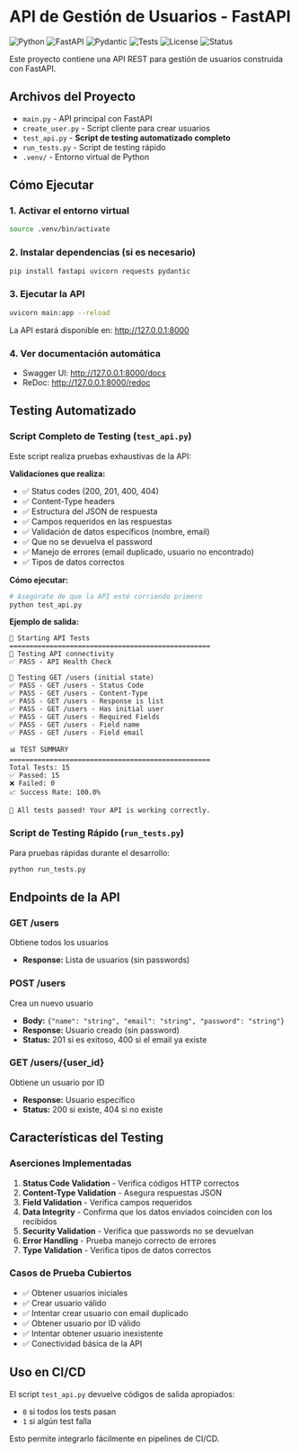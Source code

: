 # API de Gestión de Usuarios - FastAPI

![Python](https://img.shields.io/badge/python-3.8+-blue.svg)
![FastAPI](https://img.shields.io/badge/FastAPI-0.104.1-green.svg)
![Pydantic](https://img.shields.io/badge/Pydantic-2.5.0-red.svg)
![Tests](https://img.shields.io/badge/tests-automated-brightgreen.svg)
![License](https://img.shields.io/badge/license-MIT-blue.svg)
![Status](https://img.shields.io/badge/status-active-success.svg)

Este proyecto contiene una API REST para gestión de usuarios construida con FastAPI.

## Archivos del Proyecto

- `main.py` - API principal con FastAPI
- `create_user.py` - Script cliente para crear usuarios
- `test_api.py` - **Script de testing automatizado completo**
- `run_tests.py` - Script de testing rápido
- `.venv/` - Entorno virtual de Python

## Cómo Ejecutar

### 1. Activar el entorno virtual
```bash
source .venv/bin/activate
```

### 2. Instalar dependencias (si es necesario)
```bash
pip install fastapi uvicorn requests pydantic
```

### 3. Ejecutar la API
```bash
uvicorn main:app --reload
```
La API estará disponible en: http://127.0.0.1:8000

### 4. Ver documentación automática
- Swagger UI: http://127.0.0.1:8000/docs
- ReDoc: http://127.0.0.1:8000/redoc

## Testing Automatizado

### Script Completo de Testing (`test_api.py`)

Este script realiza pruebas exhaustivas de la API:

**Validaciones que realiza:**
- ✅ Status codes (200, 201, 400, 404)
- ✅ Content-Type headers
- ✅ Estructura del JSON de respuesta
- ✅ Campos requeridos en las respuestas
- ✅ Validación de datos específicos (nombre, email)
- ✅ Que no se devuelva el password
- ✅ Manejo de errores (email duplicado, usuario no encontrado)
- ✅ Tipos de datos correctos

**Cómo ejecutar:**
```bash
# Asegúrate de que la API esté corriendo primero
python test_api.py
```

**Ejemplo de salida:**
```
🚀 Starting API Tests
==================================================
🧪 Testing API connectivity
✅ PASS - API Health Check

🧪 Testing GET /users (initial state)
✅ PASS - GET /users - Status Code
✅ PASS - GET /users - Content-Type
✅ PASS - GET /users - Response is list
✅ PASS - GET /users - Has initial user
✅ PASS - GET /users - Required Fields
✅ PASS - GET /users - Field name
✅ PASS - GET /users - Field email

📊 TEST SUMMARY
==================================================
Total Tests: 15
✅ Passed: 15
❌ Failed: 0
📈 Success Rate: 100.0%

🎉 All tests passed! Your API is working correctly.
```

### Script de Testing Rápido (`run_tests.py`)

Para pruebas rápidas durante el desarrollo:

```bash
python run_tests.py
```

## Endpoints de la API

### GET /users
Obtiene todos los usuarios
- **Response:** Lista de usuarios (sin passwords)

### POST /users
Crea un nuevo usuario
- **Body:** `{"name": "string", "email": "string", "password": "string"}`
- **Response:** Usuario creado (sin password)
- **Status:** 201 si es exitoso, 400 si el email ya existe

### GET /users/{user_id}
Obtiene un usuario por ID
- **Response:** Usuario específico
- **Status:** 200 si existe, 404 si no existe

## Características del Testing

### Aserciones Implementadas
1. **Status Code Validation** - Verifica códigos HTTP correctos
2. **Content-Type Validation** - Asegura respuestas JSON
3. **Field Validation** - Verifica campos requeridos
4. **Data Integrity** - Confirma que los datos enviados coinciden con los recibidos
5. **Security Validation** - Verifica que passwords no se devuelvan
6. **Error Handling** - Prueba manejo correcto de errores
7. **Type Validation** - Verifica tipos de datos correctos

### Casos de Prueba Cubiertos
- ✅ Obtener usuarios iniciales
- ✅ Crear usuario válido
- ✅ Intentar crear usuario con email duplicado
- ✅ Obtener usuario por ID válido
- ✅ Intentar obtener usuario inexistente
- ✅ Conectividad básica de la API

## Uso en CI/CD

El script `test_api.py` devuelve códigos de salida apropiados:
- `0` si todos los tests pasan
- `1` si algún test falla

Esto permite integrarlo fácilmente en pipelines de CI/CD.
